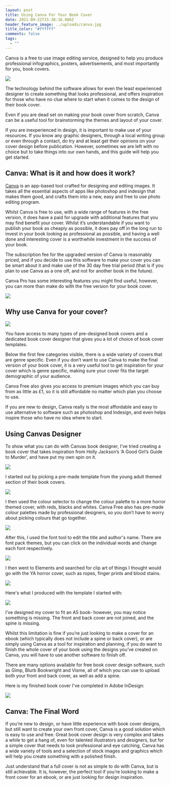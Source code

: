 ```yaml
---
layout: post
title: Using Canva For Your Book Cover
date: 2021-09-22T15:38:16.086Z
header_feature_image: ../uploads/canva.jpg
title_color: "#ffffff"
comments: false
tags:
  - ""
---
```

<!--StartFragment-->

Canva is a free to use image editing service, designed to help you produce professional infographics, posters, advertisements, and most importantly for you, book covers.

![](../uploads/canva2.jpg)

The technology behind the software allows for even the least experienced designer to create something that looks professional, and offers inspiration for those who have no clue where to start when it comes to the design of their book cover. 

Even if you are dead set on making your book cover from scratch, Canva can be a useful tool for brainstorming the themes and layout of your cover.

If you are inexperienced in design, it is important to make use of your resources. If you know any graphic designers, through a local writing group or even through a contact, do try and at least get their opinions on your cover design before publication. However, sometimes we are left with no choice but to take things into our own hands, and this guide will help you get started.

## Canva: What is it and how does it work?

[Canva](https://www.canva.com/learn/design/) is an app-based tool crafted for designing and editing images. It takes all the essential aspects of apps like photoshop and indesign that makes them good, and crafts them into a new, easy and free to use photo editing program.

Whilst Canva is free to use, with a wide range of features in the free version, it does have a paid for upgrade with additional features that you may find benefit your cover. Whilst it’s understandable if you want to publish your book as cheaply as possible, it does pay off in the long run to invest in your book looking as professional as possible, and having a well done and interesting cover is a worthwhile investment in the success of your book.

The subscription fee for the upgraded version of Canva is reasonably priced, and if you decide to use this software to make your cover you can be smart about it and make use of the 30 day free trial period (that is if you plan to use Canva as a one off, and not for another book in the future).

Canva Pro has some interesting features you might find useful, however, you can more than make do with the free version for your book cover.

![](../uploads/canva3.jpg)

## **Why use Canva for your cover?**

![](../uploads/canva4.jpg)

You have access to many types of pre-designed book covers and a dedicated book cover designer that gives you a lot of choice of book cover templates.

Below the first few categories visible, there is a wide variety of covers that are genre specific. Even if you don’t want to use Canva to make the final version of your book cover, it is a very useful tool to get inspiration for your cover which is genre specific, making sure your cover fits the target demographic of your audience. 

Canva Free also gives you access to premium images which you can buy from as little as £1, so it is still affordable no matter which plan you choose to use. 

If you are new to design, Canva really is the most affordable and easy to use alternative to software such as photoshop and Indesign, and even helps inspire those who have no idea where to start.

## Using Canvas Designer

To show what you can do with Canvas book designer, I’ve tried creating a book cover that takes inspiration from Holly Jackson’s ‘A Good Girl’s Guide to Murder’, and have put my own spin on it.

![](../uploads/canva5.jpg)

I started out by picking a pre-made template from the young adult themed section of their book covers.

![](../uploads/canva6.png)

I then used the colour selector to change the colour palette to a more horror themed cover, with reds, blacks and whites. Canva Free also has pre-made colour palettes made by professional designers, so you don’t have to worry about picking colours that go together.

![](../uploads/canva7.png)

After this, I used the font tool to edit the title and author's name. There are font pack themes, but you can click on the individual words and change each font respectively.

![](../uploads/canva8.png)

I then went to Elements and searched for clip art of things I thought would go with the YA horror cover, such as ropes, finger prints and blood stains.

![](../uploads/canva9.png)

Here's what I produced with the template I started with:

![](../uploads/canva10.jpg)

I’ve designed my cover to fit an A5 book- however, you may notice something is missing. The front and back cover are not joined, and the spine is missing. 

Whilst this limitation is fine if you’re just looking to make a cover for an ebook (which typically does not include a spine or back cover), or are simply using Canva as a tool for inspiration and planning, if you do want to finish the whole cover of your book using the designs you’ve created on Canva, you will have to use another software to finish off.

There are many options available for free book cover design software, such as Gimp, Blurb Bookwright and Visme, all of which you can use to upload both your front and back cover, as well as add a spine. 

Here is my finished book cover I've completed in Adobe InDesign: 

![](../uploads/canva11.png)



## Canva: The Final Word

If you’re new to design, or have little experience with book cover designs, but still want to create your own front cover, Canva is a good solution which is easy to use and free. Great book cover design is very complex and takes a while to get a hang of, even for talented illustrators and designers, but for a simple cover that needs to look professional and eye catching, Canva has a wide variety of tools and a selection of stock images and graphics which will help you create something with a polished finish. 

Just understand that a full cover is not as simple to do with Canva, but is still achievable. It is, however, the perfect tool if you’re looking to make a front cover for an ebook, or are just looking for design inspiration.





<!--EndFragment-->